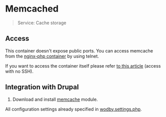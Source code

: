# Memcached

> Service: Cache storage

## Access

This container doesn't expose public ports. You can access memcache from the [nginx-php container](nginx-php/README.md) by using telnet. 

If you want to access the container itself please refer [to this article](access.md) (access with no SSH). 

## Integration with Drupal

1. Download and install <a href="https://www.drupal.org/project/memcache" target="_blank">memcache</a> module.

All configuration settings already specified in [wodby.settings.php](../bundles/drupal/wodby-settings-php.md).
